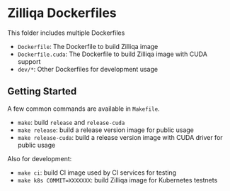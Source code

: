 # Zilliqa Dockerfiles

This folder includes multiple Dockerfiles

- `Dockerfile`: The Dockerfile to build Zilliqa image
- `Dockerfile.cuda`: The Dockerfile to build Zilliqa image with CUDA support
- `dev/*`: Other Dockerfiles for development usage

## Getting Started

A few common commands are available in `Makefile`.

- `make`: build `release` and `release-cuda`
- `make release`: build a release version image for public usage
- `make release-cuda`: build a release version image with CUDA driver for public usage

Also for development:

- `make ci`: build CI image used by CI services for testing
- `make k8s COMMIT=XXXXXXX`: build Zilliqa image for Kubernetes testnets

